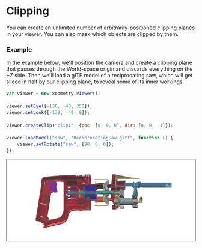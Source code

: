 # Clipping

You can create an unlimited number of arbitrarily-positioned clipping planes in your viewer. You can also mask which
objects are clipped by them.

### Example

In the example below, we'll position the camera and create a clipping plane that passes through the World-space origin
and discards everything on the +Z side. Then we'll load a glTF model of a reciprocating saw, which will get sliced in
half by our clipping  plane, to reveal some of its inner workings.

````javascript
var viewer = new xeometry.Viewer();

viewer.setEye([-130, -40, 350]);
viewer.setLook([-130, -40, 0]);

viewer.createClip("clip1", {pos: [0, 0, 0], dir: [0, 0, -1]});

viewer.loadModel("saw", "ReciprocatingSaw.gltf", function () {
    viewer.setRotate("saw", [90, 0, 0]);
});
````
[![](assets/clipping.png)](http://xeolabs.com/xeometry/examples/#guidebook_clipping)

